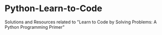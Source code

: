 # Python-Learn-to-Code
Solutions and Resources related to "Learn to Code by Solving Problems: A Python Programming Primer"
